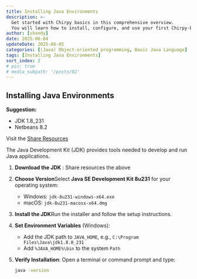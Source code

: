 ```yaml
---
title: Installing Java Environments
description: >-
  Get started with Chirpy basics in this comprehensive overview.
  You will learn how to install, configure, and use your first Chirpy-based website, as well as deploy it to a web server.
author: [shandy]
date: 2025-06-04
updateDate: 2025-06-05
categories: [(Java) Object-oriented programming, Basic Java Language]
tags: [Installing Java Environments]
sort_index: 2
# pin: true
# media_subpath: '/posts/02'
---
```

## Installing Java Environments

**Suggestion:**

- JDK 1.8_231
- Netbeans 8.2

Visit the [Share Resources](https://drive.google.com/drive/folders/1CD2HRacuoJ1Jt-0kR8w8BdQvHEpSKVUn?usp=drive_link)

The Java Development Kit (JDK) provides tools needed to develop and run Java applications.

1. **Download the JDK** : Share resources the above
2. **Choose Version**Select **Java SE Development Kit 8u231** for your operating system:

   - Windows: `jdk-8u231-windows-x64.exe`
   - macOS: `jdk-8u231-macosx-x64.dmg`
3. **Install the JDK**Run the installer and follow the setup instructions.
4. **Set Environment Variables** (Windows):

   - Add the JDK path to `JAVA_HOME`, e.g., `C:\Program Files\Java\jdk1.8.0_231`
   - Add `%JAVA_HOME%\bin` to the system `Path`
5. **Verify Installation**:
   Open a terminal or command prompt and type:

   ```bash
   java -version
   ```
